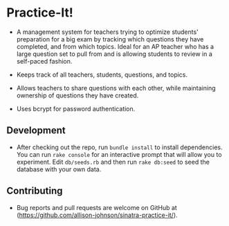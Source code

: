 # Practice-It!
- A management system for teachers trying to optimize students' preparation for a big exam by tracking which questions they have completed, and from which topics. Ideal for an AP teacher who has a large question set to pull from and is allowing students to review in a self-paced fashion.

- Keeps track of all teachers, students, questions, and topics.

- Allows teachers to share questions with each other, while maintaining ownership of questions they have created.

- Uses bcrypt for password authentication.

## Development
- After checking out the repo, run `bundle install` to install dependencies. You can run `rake console` for an interactive prompt that will allow you to experiment. Edit `db/seeds.rb` and then run `rake db:seed` to seed the database with your own data.

## Contributing
- Bug reports and pull requests are welcome on GitHub at (https://github.com/allison-johnson/sinatra-practice-it/).